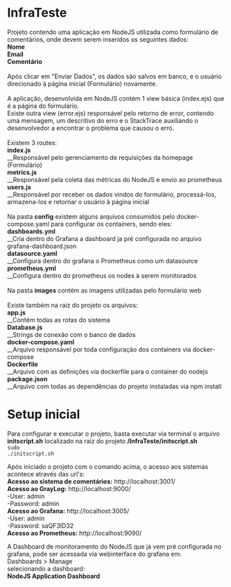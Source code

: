 # InfraTeste

Projeto contendo uma aplicação em NodeJS utilizada como formulário de comentários, onde devem serem inseridos os seguintes dados:<br/>
**Nome** <br/>
**Email** <br/>
**Comentário** <br/>
<br/>
Após clicar em "Enviar Dados", os dados são salvos em banco, e o usuário direcionado à página inicial (Formulário) novamente. <br/>
<br/>
A aplicação, desenvolvida em NodeJS contém 1 view básica (index.ejs) que é a página do formulário. <br/>
Existe outra view (error.ejs) responsável pelo retorno de error, contendo uma mensagem, um descritivo do erro e o StackTrace auxiliando o desenvolvedor a encontrar o problema que causou o erro. <br/>
<br/>
Existem 3 routes: <br/>
**index.js** <br/>
__Responsável pelo gerenciamento de requisições da homepage (Formulário)<br/>
**metrics.js** <br/>
__Responsável pela coleta das métricas do NodeJS e envio ao prometheus<br/>
**users.js** <br/>
__Responsável por receber os dados vindos do formulário, processá-los, armazena-los e retornar o usuário à página inicial <br/>
<br/>
Na pasta **config** existem alguns arquivos consumidos pelo docker-compose.yaml para configurar os containers, sendo eles: <br/>
**dashboards.yml** <br/>
__Cria dentro do Grafana a dashboard ja pré configurada no arquivo grafana-dashboard.json <br/>
**datasource.yaml** <br/>
__Configura dentro do grafana o Prometheus como um datasource <br/>
**prometheus.yml** <br/>
__Configura dentro do prometheus os nodes à serem monitorados <br/>
<br/>
Na pasta **images** contém as imagens utilizadas pelo formulário web<br/>
<br/>
Existe também na raiz do projeto os arquivos:<br/>
**app.js**<br/>
__Contém todas as rotas do sistema<br/>
**Database.js**<br/>
__Strings de conexão com o banco de dados<br/>
**docker-compose.yaml**<br/>
__Arquivo responsável por toda configuração dos containers via docker-compose<br/>
**Dockerfile**<br/>
__Arquivo com as definições via dockerfile para o container do nodejs<br/>
**package.json**<br/>
__Arquivo com todas as dependências do projeto instaladas via npm install<br/>

# Setup inicial

Para configurar e executar o projeto, basta executar via terminal o arquivo **initscript.sh** localizado na raiz do projeto **/InfraTeste/initscript.sh**<br/>
<code>sudo ./initscript.sh</code><br/>

Após iniciado o projeto com o comando acima, o acesso aos sistemas acontece através das url's:<br/>
**Acesso ao sistema de comentários:** http://localhost:3001/<br/>
**Acesso ao GrayLog:** http://localhost:9000/<br/>
	-User: admin <br/>
	-Password: admin<br/>
**Acesso ao Grafana:** http://localhost:3005/<br/>
	-User: admin <br/>
	-Password: saQF3lD32 <br/>
**Acesso ao Prometheus:** http://localhost:9090/<br/>

A Dashboard de monitoramento do NodeJS que já vem pré configurada no grafana, pode ser acessada via webinterface do grafana em:<br/>
Dashboards > Manage<br/>
selecionando a dashboard: <br/>
**NodeJS Application Dashboard**<br/>